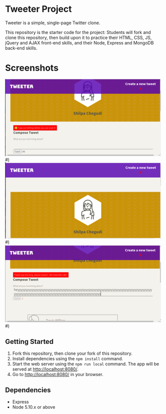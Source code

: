 # Tweeter Project

Tweeter is a simple, single-page Twitter clone.

This repository is the starter code for the project: Students will fork and clone this repository, then build upon it to practice their HTML, CSS, JS, jQuery and AJAX front-end skills, and their Node, Express and MongoDB back-end skills.

# Screenshots
!["Screenshot of Tweeter App"](https://github.com/shilpa-john/tweeter/blob/master/docs/tweeter2.png)#)
!["Screenshot of Tweeter App"](https://github.com/shilpa-john/tweeter/blob/master/docs/tweeter3.png)#)
!["Screenshot of Tweeter App"](https://github.com/shilpa-john/tweeter/blob/master/docs/tweeter1.png)#)

## Getting Started

1. Fork this repository, then clone your fork of this repository.
2. Install dependencies using the `npm install` command.
3. Start the web server using the `npm run local` command. The app will be served at <http://localhost:8080/>.
4. Go to <http://localhost:8080/> in your browser.

## Dependencies

- Express
- Node 5.10.x or above

